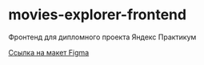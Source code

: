# movies-explorer-frontend
Фронтенд для дипломного проекта Яндекс Практикум

[Ссылка на макет Figma](https://www.figma.com/file/Sbtknee79uwjy0gRIO53Dx/Diploma-(Copy))
